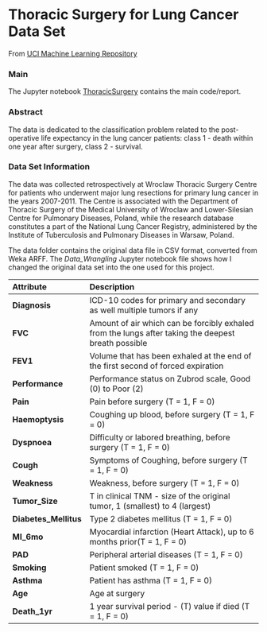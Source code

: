 # Thoracic Surgery for Lung Cancer Data Set
 From [UCI Machine Learning Repository](https://archive.ics.uci.edu/ml/datasets/Thoracic+Surgery+Data "UCI ML Repository: Thoracic Surgery Data Set")

### Main

The Jupyter notebook [ThoracicSurgery](https://github.com/sychi77/CapstoneProject1/blob/master/ThoracicSurgery.ipynb "ThoracicSurgery Jupyter Notebook") contains the main code/report.

### Abstract

The data is dedicated to the classification problem related to the post-operative life expectancy in the lung cancer patients: class 1 - death within one year after surgery, class 2 - survival.


### Data Set Information

The data was collected retrospectively at Wroclaw Thoracic Surgery Centre for patients who underwent major lung resections for primary lung cancer in the years 2007-2011. The Centre is associated with the Department of Thoracic Surgery of the Medical University of Wroclaw and Lower-Silesian Centre for Pulmonary Diseases, Poland, while the research database constitutes a part of the National Lung Cancer Registry, administered by the Institute of Tuberculosis and Pulmonary Diseases in Warsaw, Poland.

The data folder contains the original data file in CSV format, converted from Weka ARFF. 
The *Data_Wrangling* Jupyter notebook file shows how I changed the original data set into the one used for this project.



|   Attribute  |  Description  |
|:--------------|:--------------|
|   **Diagnosis**  | ICD-10 codes for primary and secondary as well multiple tumors if any |
|   **FVC**  | Amount of air which can be forcibly exhaled from the lungs after taking the deepest breath possible |
|   **FEV1**  | Volume that has been exhaled at the end of the first second of forced expiration |
|   **Performance**  | Performance status on Zubrod scale, Good (0) to Poor (2) |
|   **Pain**  | Pain before surgery (T = 1, F = 0)  |
|   **Haemoptysis**  | Coughing up blood, before surgery (T = 1, F = 0) |
|   **Dyspnoea**  | Difficulty or labored breathing, before surgery (T = 1, F = 0)  |
|   **Cough**  | Symptoms of Coughing, before surgery (T = 1, F = 0)   |
|   **Weakness**  | Weakness, before surgery (T = 1, F = 0)  |
|   **Tumor_Size**  |  T in clinical TNM - size of the original tumor, 1 (smallest) to 4 (largest) |
|   **Diabetes_Mellitus**  | Type 2 diabetes mellitus (T = 1, F = 0)   |
|   **MI_6mo**  | Myocardial infarction (Heart Attack), up to 6 months prior(T = 1, F = 0)   |
|   **PAD**  | Peripheral arterial diseases (T = 1, F = 0)   |
|   **Smoking**  | Patient smoked (T = 1, F = 0)   |
|   **Asthma**  | Patient has asthma (T = 1, F = 0)   |
|   **Age**  | Age at surgery   |
|   **Death_1yr**  | 1 year survival period - (T) value if died (T = 1, F = 0)    |




